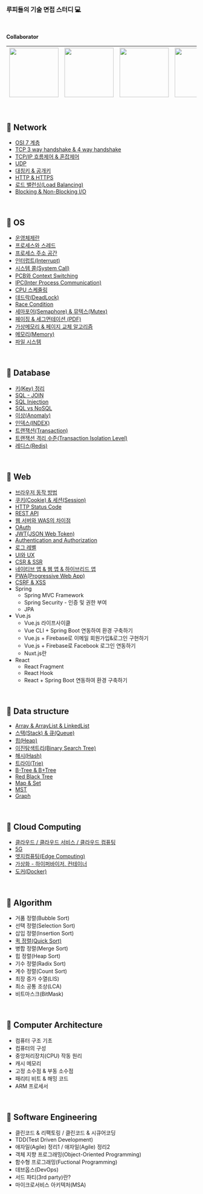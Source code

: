 ### 루피들의 기술 면접 스터디 💻

<br> 

**Collaborator**

|[<img src="https://user-images.githubusercontent.com/65820741/125305781-9b35d600-e369-11eb-9e9f-68b5ad160e42.png" width="130" height="130">](https://github.com/hammii)| [<img src="https://user-images.githubusercontent.com/65820741/125305961-c1f40c80-e369-11eb-8bf9-4f3af8ea3889.png" width="130" height="130">](https://github.com/Yangheerim) | [<img src="https://user-images.githubusercontent.com/65820741/125306133-e9e37000-e369-11eb-91e9-304b4699e9b5.png" width="130" height="130">](https://github.com/Lee-so-young) | [<img src="https://user-images.githubusercontent.com/65820741/125306360-1d25ff00-e36a-11eb-9498-ab0485a1dd3e.png" width="130" height="130">](https://github.com/haewon-park) |
| :-----------------------------------: | :---------------------------------------: | :-------------------------------------: | :-------------------------------------: |

<br>

## 📌 Network
- [OSI 7 계층](https://github.com/haewon-park/csStudy/blob/main/Network/OSI%207%EA%B3%84%EC%B8%B5.md)
- [TCP 3 way handshake & 4 way handshake](https://github.com/haewon-park/csStudy/blob/main/Network/TCP%203-way%20%26%204-way%20Handshake.md)
- [TCP/IP 흐름제어 & 혼잡제어](https://github.com/haewon-park/csStudy/blob/main/Network/TCP_IP%ED%9D%90%EB%A6%84%EC%A0%9C%EC%96%B4%26%ED%98%BC%EC%9E%A1%EC%A0%9C%EC%96%B4.md)
- [UDP](https://github.com/haewon-park/csStudy/blob/main/Network/UDP.md)
- [대칭키 & 공개키](https://github.com/haewon-park/csStudy/blob/main/Network/%EB%8C%80%EC%B9%AD%ED%82%A4%26%EA%B3%B5%EA%B0%9C%ED%82%A4.md)
- [HTTP & HTTPS](https://github.com/haewon-park/csStudy/blob/9a80476af6e2d605f6be7e7531deb6f810972057/Network/HTTP&HTTPS.md)
- [로드 밸런싱(Load Balancing)](https://github.com/haewon-park/csStudy/blob/main/Network/Load%20Balancing.md)
- [Blocking & Non-Blocking I/O](https://github.com/haewon-park/csStudy/blob/main/Network/Blocking%20%26%20Non-Blocking%20IO.md)

<br>
  
## 📌 OS
- [운영체제란](https://github.com/haewon-park/csStudy/blob/main/OS/%EC%9A%B4%EC%98%81%EC%B2%B4%EC%A0%9C%EB%9E%80%3F.md)
- [프로세스와 스레드](https://github.com/haewon-park/csStudy/blob/main/OS/%ED%94%84%EB%A1%9C%EC%84%B8%EC%8A%A4(Process)%EC%99%80%20%EC%8A%A4%EB%A0%88%EB%93%9C(Thread).md)
- [프로세스 주소 공간](https://github.com/haewon-park/csStudy/blob/main/OS/%ED%94%84%EB%A1%9C%EC%84%B8%EC%8A%A4%20%EC%A3%BC%EC%86%8C%20%EA%B3%B5%EA%B0%84.md)
- [인터럽트(Interrupt)](https://github.com/haewon-park/csStudy/blob/main/OS/%EC%9D%B8%ED%84%B0%EB%9F%BD%ED%8A%B8%20.md)
- [시스템 콜(System Call)](https://github.com/haewon-park/csStudy/blob/5b257ba07925220d9f0c2d533bbdee358511c878/OS/systemCall.md)
- [PCB와 Context Switching](https://github.com/haewon-park/csStudy/blob/main/OS/PCB%EC%99%80%20Context%20Switching.md)
- [IPC(Inter Process Communication)](https://github.com/haewon-park/csStudy/blob/main/OS/IPC.md)
- [CPU 스케줄링](https://github.com/haewon-park/csStudy/blob/main/OS/CPU%20%EC%8A%A4%EC%BC%80%EC%A4%84%EB%A7%81.md)
- [데드락(DeadLock)](https://github.com/haewon-park/csStudy/blob/main/OS/%EB%8D%B0%EB%93%9C%EB%9D%BD(Deadlock).md)
- [Race Condition](https://github.com/haewon-park/csStudy/blob/9719e20415b6c58658e432b74bc02090b21db5c4/OS/Race%20condition.md)
- [세마포어(Semaphore) & 뮤텍스(Mutex)](https://github.com/haewon-park/csStudy/blob/main/OS/%EC%84%B8%EB%A7%88%ED%8F%AC%EC%96%B4(Semaphore)%20%26%20%EB%AE%A4%ED%85%8D%EC%8A%A4(Mutex).md)
- [페이징 & 세그먼테이션 (PDF)](https://github.com/haewon-park/csStudy/blob/main/OS/Paging%EA%B3%BC%20Segmentation.md)
- [가상메모리 & 페이지 교체 알고리즘](https://github.com/haewon-park/csStudy/blob/main/OS/%EA%B0%80%EC%83%81%EB%A9%94%EB%AA%A8%EB%A6%AC%20%26%20%ED%8E%98%EC%9D%B4%EC%A7%80%20%EA%B5%90%EC%B2%B4%20%EC%95%8C%EA%B3%A0%EB%A6%AC%EC%A6%98.md)
- [메모리(Memory)](https://github.com/haewon-park/csStudy/blob/main/OS/%EB%A9%94%EB%AA%A8%EB%A6%AC(Memory).md)
- [파일 시스템](https://github.com/haewon-park/csStudy/blob/679bb0a0ea86cac731466f6d8660b3d80aac6eef/OS/fileSystem.md)

<br>
  
## 📌 Database
- [키(Key) 정리](https://github.com/haewon-park/csStudy/blob/main/DataBase/Key.md)
- [SQL - JOIN](https://github.com/haewon-park/csStudy/blob/main/DataBase/JOIN.md)
- [SQL Injection](https://github.com/haewon-park/csStudy/blob/main/DataBase/SQL%20Injection.md)
- [SQL vs NoSQL](https://github.com/haewon-park/csStudy/blob/main/DataBase/SQL%20vs%20NoSQL.md)
- [이상(Anomaly)](https://github.com/haewon-park/csStudy/blob/main/DataBase/%EC%9D%B4%EC%83%81(Anomaly).md)
- [인덱스(INDEX)](https://github.com/haewon-park/csStudy/blob/main/DataBase/%EC%9D%B8%EB%8D%B1%EC%8A%A4(INDEX).md)
- [트랜잭션(Transaction)](https://github.com/haewon-park/csStudy/blob/ddbf312942da0882e818ccd526c3d2480e03306a/DataBase/%ED%8A%B8%EB%9E%9C%EC%9E%AD%EC%85%98(Transaction).md)
- [트랜잭션 격리 수준(Transaction Isolation Level)](https://github.com/haewon-park/csStudy/blob/6929b691c7c12260d23c096b7c7fb76e19323027/DataBase/%ED%8A%B8%EB%9E%9C%EC%9E%AD%EC%85%98%20%EA%B2%A9%EB%A6%AC%20%EC%88%98%EC%A4%80.md)
- [레디스(Redis)](https://github.com/haewon-park/csStudy/blob/main/DataBase/Redis.md)

<br>

## 📌 Web
- [브라우저 동작 방법](https://github.com/haewon-park/csStudy/blob/main/Web/%EB%B8%8C%EB%9D%BC%EC%9A%B0%EC%A0%80%20%EB%8F%99%EC%9E%91%20%EB%B0%A9%EB%B2%95.md)
- [쿠키(Cookie) & 세션(Session)](https://github.com/haewon-park/csStudy/blob/main/Web/%EC%BF%A0%ED%82%A4(Cookie)%20%26%20%EC%84%B8%EC%85%98(Session).md)
- [HTTP Status Code](https://github.com/haewon-park/csStudy/blob/main/Web/HTTP%20Status%20Code.md)
- [REST API](https://github.com/haewon-park/csStudy/blob/main/Web/restAPI.md)
- [웹 서버와 WAS의 차이점](https://github.com/haewon-park/csStudy/blob/main/Web/%EC%9B%B9%20%EC%84%9C%EB%B2%84%20vs%20WAS.md)
- [OAuth](https://github.com/haewon-park/csStudy/blob/main/Web/OAuth.md)
- [JWT(JSON Web Token)](https://github.com/haewon-park/csStudy/blob/main/Web/JWT(Java%20Web%20Token).md)
- [Authentication and Authorization](https://github.com/haewon-park/csStudy/blob/main/Web/Authentication%20and%20Authorization.md)
- [로그 레벨](https://github.com/haewon-park/csStudy/blob/main/Web/%EB%A1%9C%EA%B9%85%20%EB%A0%88%EB%B2%A8%20(Logging%20Level).md)
- [UI와 UX](https://github.com/haewon-park/csStudy/blob/main/Web/UI%EC%99%80%20UX.md)
- [CSR & SSR](https://github.com/haewon-park/csStudy/blob/main/Web/CSR%20%26%20SSR.md)
- [네이티브 앱 & 웹 앱 & 하이브리드 앱](https://github.com/haewon-park/csStudy/blob/main/Web/apps.md)
- [PWA(Progressive Web App)](https://github.com/haewon-park/csStudy/blob/main/Web/PWA%20(Progressive%20Web%20App).md)
- [CSRF & XSS](https://github.com/haewon-park/csStudy/blob/main/Web/CSRF%20&%20XSS.md)
- Spring
  - Spring MVC Framework
  - Spring Security - 인증 및 권한 부여
  - JPA
- Vue.js
  - Vue.js 라이프사이클
  - Vue CLI + Spring Boot 연동하여 환경 구축하기
  - Vue.js + Firebase로 이메일 회원가입&로그인 구현하기
  - Vue.js + Firebase로 Facebook 로그인 연동하기
  - Nuxt.js란
- React
  - React Fragment
  - React Hook
  - React + Spring Boot 연동하여 환경 구축하기

<br>

## 📌 Data structure
- [Array & ArrayList & LinkedList](https://github.com/haewon-park/csStudy/blob/main/DataStructure/Array%20&%20ArrayList%20&%20LinkedList.md)
- [스택(Stack) & 큐(Queue)](https://github.com/haewon-park/csStudy/blob/main/DataStructure/Queue%20%26%20Stack.md)
- [힙(Heap)](https://github.com/haewon-park/csStudy/blob/main/DataStructure/Heap.md)
- [이진탐색트리(Binary Search Tree)](https://github.com/haewon-park/csStudy/blob/main/DataStructure/%EC%9D%B4%EC%A7%84%ED%83%90%EC%83%89%ED%8A%B8%EB%A6%AC%20(Binary%20Search%20Tree).md)
- [해시(Hash)](https://github.com/haewon-park/csStudy/blob/main/DataStructure/%ED%95%B4%EC%8B%9C(Hash).md)
- [트라이(Trie)](https://github.com/haewon-park/csStudy/blob/main/DataStructure/trie.md)
- [B-Tree & B+Tree](https://github.com/haewon-park/csStudy/blob/main/DataStructure/B-Tree%20%26%20B%2BTree.md)
- [Red Black Tree](https://github.com/haewon-park/csStudy/blob/main/DataStructure/RB%20Tree.md)
- [Map & Set](https://github.com/haewon-park/csStudy/blob/main/DataStructure/Map%20%26%20Set.md)
- [MST](https://github.com/haewon-park/csStudy/blob/main/DataStructure/MST.md)
- [Graph](https://github.com/haewon-park/csStudy/blob/main/DataStructure/graph.md)

<br>

## 📌 Cloud Computing
- [클라우드 / 클라우드 서비스 / 클라우드 컴퓨팅](https://github.com/haewon-park/csStudy/blob/main/CloudComputing/CloudComputing&CloudService.md)
- [5G](https://github.com/haewon-park/csStudy/blob/main/CloudComputing/5G.md)
- [엣지컴퓨팅(Edge Computing)](https://github.com/haewon-park/csStudy/blob/main/CloudComputing/%EC%97%A3%EC%A7%80%EC%BB%B4%ED%93%A8%ED%8C%85.md)
- [가상화 - 하이퍼바이저, 컨테이너](https://github.com/haewon-park/csStudy/blob/main/CloudComputing/Virtualization(%EA%B0%80%EC%83%81%ED%99%94)%20-%20%ED%95%98%EC%9D%B4%ED%8D%BC%EB%B0%94%EC%9D%B4%EC%A0%80,%20%EC%BB%A8%ED%85%8C%EC%9D%B4%EB%84%88.md)
- [도커(Docker)](https://github.com/haewon-park/csStudy/blob/main/CloudComputing/Docker(%EB%8F%84%EC%BB%A4).md)

<br>

## 📌 Algorithm
- 거품 정렬(Bubble Sort)
- 선택 정렬(Selection Sort)
- 삽입 정렬(Insertion Sort)
- [퀵 정렬(Quick Sort)](https://github.com/haewon-park/csStudy/blob/main/Algorithm/Quick%20Sort.md)
- 병합 정렬(Merge Sort)
- 힙 정렬(Heap Sort)
- 기수 정렬(Radix Sort)
- 계수 정렬(Count Sort)
- 최장 증가 수열(LIS)
- 최소 공통 조상(LCA)
- 비트마스크(BitMask)

<br>

## 📌 Computer Architecture
- 컴퓨터 구조 기초
- 컴퓨터의 구성
- 중앙처리장치(CPU) 작동 원리
- 캐시 메모리
- 고정 소수점 & 부동 소수점
- 패리티 비트 & 해밍 코드
- ARM 프로세서

<br>

## 📌 Software Engineering
- 클린코드 & 리팩토링 / 클린코드 & 시큐어코딩
- TDD(Test Driven Development)
- 애자일(Agile) 정리1 / 애자일(Agile) 정리2
- 객체 지향 프로그래밍(Object-Oriented Programming)
- 함수형 프로그래밍(Fuctional Programming)
- 데브옵스(DevOps)
- 서드 파티(3rd party)란?
- 마이크로서비스 아키텍처(MSA)

